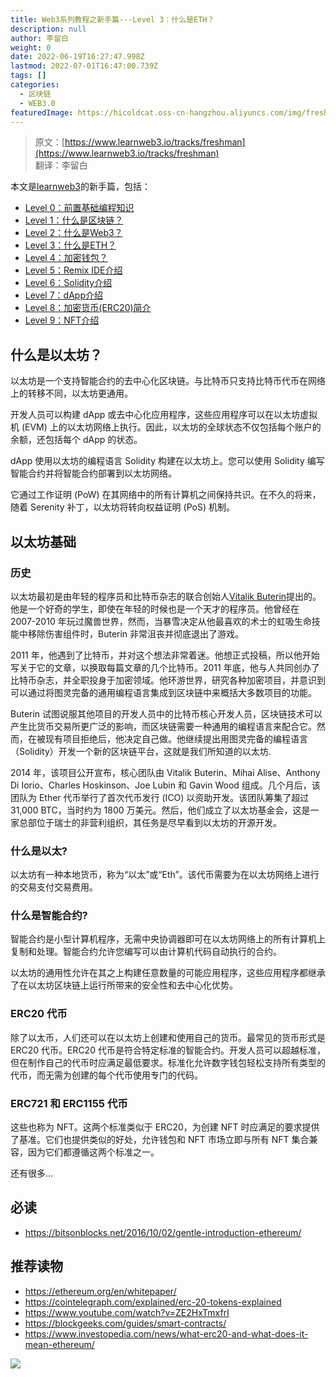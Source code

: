 ```yaml
---
title: Web3系列教程之新手篇---Level 3：什么是ETH？
description: null
author: 李留白
weight: 0
date: 2022-06-19T16:27:47.998Z
lastmod: 2022-07-01T16:47:00.739Z
tags: []
categories:
  - 区块链
  - WEB3.0
featuredImage: https://hicoldcat.oss-cn-hangzhou.aliyuncs.com/img/freshman.png
---
```


> 原文：[https://www.learnweb3.io/tracks/freshman](https://www.learnweb3.io/tracks/freshman)<br/>
> 翻译：李留白

本文是[learnweb3](https://www.learnweb3.io/)的新手篇，包括：
- [Level 0：前置基础编程知识](https://hicoldcat.com/posts/web3/freshman-track-0)
- [Level 1：什么是区块链？](https://hicoldcat.com/posts/web3/freshman-track-1)
- [Level 2：什么是Web3？](https://hicoldcat.com/posts/web3/freshman-track-2)
- [Level 3：什么是ETH？](https://hicoldcat.com/posts/web3/freshman-track-3)
- [Level 4：加密钱包？](https://hicoldcat.com/posts/web3/freshman-track-4)
- [Level 5：Remix IDE介绍](https://hicoldcat.com/posts/web3/freshman-track-5)
- [Level 6：Solidity介绍](https://hicoldcat.com/posts/web3/freshman-track-6)
- [Level 7：dApp介绍](https://hicoldcat.com/posts/web3/freshman-track-7)
- [Level 8：加密货币(ERC20)简介](https://hicoldcat.com/posts/web3/freshman-track-8)
- [Level 9：NFT介绍](https://hicoldcat.com/posts/web3/freshman-track-9)


## 什么是以太坊？

以太坊是一个支持智能合约的去中心化区块链。与比特币只支持比特币代币在网络上的转移不同，以太坊更通用。

开发人员可以构建 dApp 或去中心化应用程序，这些应用程序可以在以太坊虚拟机 (EVM) 上的以太坊网络上执行。因此，以太坊的全球状态不仅包括每个账户的余额，还包括每个 dApp 的状态。

dApp 使用以太坊的编程语言 Solidity 构建在以太坊上。您可以使用 Solidity 编写智能合约并将智能合约部署到以太坊网络。

它通过工作证明 (PoW) 在其网络中的所有计算机之间保持共识。在不久的将来，随着 Serenity 补丁，以太坊将转向权益证明 (PoS) 机制。

## 以太坊基础

### 历史

以太坊最初是由年轻的程序员和比特币杂志的联合创始人[Vitalik Buterin](https://en.wikipedia.org/wiki/Vitalik_Buterin)提出的。他是一个好奇的学生，即使在年轻的时候也是一个天才的程序员。他曾经在 2007-2010 年玩过魔兽世界，然而，当暴雪决定从他最喜欢的术士的虹吸生命技能中移除伤害组件时，Buterin 非常沮丧并彻底退出了游戏。

2011 年，他遇到了比特币，并对这个想法非常着迷。他想正式投稿，所以他开始写关于它的文章，以换取每篇文章的几个比特币。2011 年底，他与人共同创办了比特币杂志，并全职投身于加密领域。他环游世界，研究各种加密项目，并意识到可以通过将图灵完备的通用编程语言集成到区块链中来概括大多数项目的功能。

Buterin 试图说服其他项目的开发人员中的比特币核心开发人员，区块链技术可以产生比货币交易所更广泛的影响，而区块链需要一种通用的编程语言来配合它。然而，在被现有项目拒绝后，他决定自己做。他继续提出用图灵完备的编程语言（Solidity）开发一个新的区块链平台，这就是我们所知道的以太坊.

2014 年，该项目公开宣布，核心团队由 Vitalik Buterin、Mihai Alise、Anthony Di Iorio、Charles Hoskinson、Joe Lubin 和 Gavin Wood 组成。几个月后，该团队为 Ether 代币举行了首次代币发行 (ICO) 以资助开发。该团队筹集了超过 31,000 BTC，当时约为 1800 万美元。然后，他们成立了以太坊基金会，这是一家总部位于瑞士的非营利组织，其任务是尽早看到以太坊的开源开发。

### 什么是以太?

以太坊有一种本地货币，称为“以太”或“Eth”。该代币需要为在以太坊网络上进行的交易支付交易费用。

### 什么是智能合约?

智能合约是小型计算机程序，无需中央协调器即可在以太坊网络上的所有计算机上复制和处理。智能合约允许您编写可以由计算机代码自动执行的合约。

以太坊的通用性允许在其之上构建任意数量的可能应用程序，这些应用程序都继承了在以太坊区块链上运行所带来的安全性和去中心化优势。

### ERC20 代币

除了以太币，人们还可以在以太坊上创建和使用自己的货币。最常见的货币形式是 ERC20 代币。ERC20 代币是符合特定标准的智能合约。开发人员可以超越标准，但在制作自己的代币时应满足最低要求。标准化允许数字钱包轻松支持所有类型的代币，而无需为创建的每个代币使用专门的代码。

### ERC721 和 ERC1155 代币

这些也称为 NFT。这两个标准类似于 ERC20，为创建 NFT 时应满足的要求提供了基准。它们也提供类似的好处，允许钱包和 NFT 市场立即与所有 NFT 集合兼容，因为它们都遵循这两个标准之一。

还有很多...

## 必读

- https://bitsonblocks.net/2016/10/02/gentle-introduction-ethereum/

## 推荐读物

- https://ethereum.org/en/whitepaper/
- https://cointelegraph.com/explained/erc-20-tokens-explained
- https://www.youtube.com/watch?v=ZE2HxTmxfrI
- https://blockgeeks.com/guides/smart-contracts/
- https://www.investopedia.com/news/what-erc20-and-what-does-it-mean-ethereum/


![](https://hicoldcat.oss-cn-hangzhou.aliyuncs.com/img/my.png)